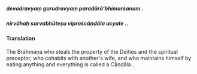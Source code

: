 ##### devadravyaṃ gurudravyaṃ paradārā'bhimarśanam .
##### nirvāhaḥ sarvabhūteṣu vipraścāṇḍāla ucyate ..

#### Translation

The Brāhmaṇa who steals the property of the Deities and the spiritual preceptor, who cohabits with another's wife, and who maintains himself by eating anything and everything is called a Cāṇḍāla .